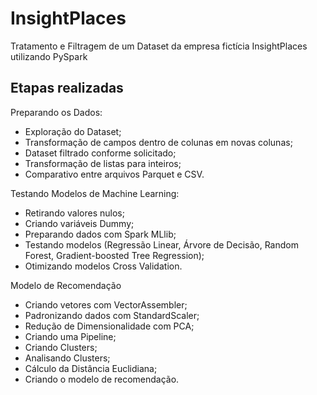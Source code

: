# InsightPlaces

Tratamento e Filtragem de um Dataset da empresa fictícia InsightPlaces utilizando PySpark

## Etapas realizadas

Preparando os Dados:

- Exploração do Dataset;
- Transformação de campos dentro de colunas em novas colunas;
- Dataset filtrado conforme solicitado;
- Transformação de listas para inteiros;
- Comparativo entre arquivos Parquet e CSV.

Testando Modelos de Machine Learning:

- Retirando valores nulos;
- Criando variáveis Dummy;
- Preparando dados com Spark MLlib;
- Testando modelos (Regressão Linear, Árvore de Decisão, Random Forest, Gradient-boosted Tree Regression);
- Otimizando modelos Cross Validation.

Modelo de Recomendação

- Criando vetores com VectorAssembler;
- Padronizando dados com StandardScaler;
- Redução de Dimensionalidade com PCA;
- Criando uma Pipeline;
- Criando Clusters;
- Analisando Clusters;
- Cálculo da Distância Euclidiana;
- Criando o modelo de recomendação.
